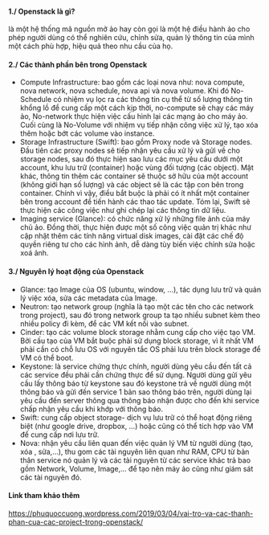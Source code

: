 #### 1./ Openstack là gì?
là một hệ thống mã nguồn mở ảo hay còn gọi là một hệ điều hành ảo cho phép người dùng có thể nghiên cứu, chỉnh sửa, quản lý thông tin của mình một cách phù hợp, hiệu quả theo nhu cầu của họ.

#### 2./ Các thành phần bên trong Openstack
- Compute Infrastructure: bao gồm các loại nova như: nova compute, nova network, nova schedule, nova api và nova volume. Khi đó No- Schedule có nhiệm vụ lọc ra các thông tin cụ thể từ số lượng thông tin khổng lồ để cung cấp một cách kịp thời, no-compute sẽ chạy các máy ảo, No-network thực hiện việc cấu hình lại các mạng ảo cho máy ảo. Cuối cùng là No-Volume với nhiệm vụ tiếp nhận công việc xử lý, tạo xóa thêm hoặc bớt các volume vào instance.
- Storage Infrastructure (Swift): bao gồm Proxy node và Storage nodes. Đầu tiên các proxy nodes sẽ tiếp nhận yêu cầu xử lý và gửi về cho storage nodes, sau đó thực hiện sao lưu các mục yêu cầu dưới một account, khu lưu trữ (container) hoặc vùng đối tượng (các object). Mặt khác, thông tin thêm các container sẽ thuộc sở hữu của một account (không giới hạn số lượng) và các object sẽ là các tập con bên trong container. Chính vì vậy, điều bắt buộc là phải có ít nhất một container bên trong account để tiến hành các thao tác update. Tóm lại, Swift sẽ thực hiện các công việc như ghi chép lại các thông tin dữ liệu.
- Imaging service (Glance): có chức năng xử lý những file ảnh của máy chủ ảo. Đồng thời, thực hiện được một số công việc quản trị khác như cập nhật thêm các tính năng virtual disk images, cài đặt các chế độ quyền riêng tư cho các hình ảnh, dễ dàng tùy biến việc chỉnh sửa hoặc xoá ảnh.

#### 3./ Nguyên lý hoạt động của Openstack
- Glance: tạo Image của OS (ubuntu, window, …), tác dụng lưu trữ và quản lý việc xóa, sửa các metadata của Image.
- Neutron: tạo network group (nghĩa là tạo một các tên cho các network trong project), sau đó trong network group ta tạo nhiều subnet kèm theo nhiều policy đi kèm, để các VM kết nối vào subnet.
- Cinder: tạo các volume block storage nhằm cung cấp cho việc tạo VM. Bởi cấu tạo của VM bắt buộc phải sử dụng block storage, vì ít nhất VM phải cần có chỗ lưu OS với nguyên tắc OS phải lưu trên block storage để VM có thể boot.
- Keystone: là service chứng thực chính, người dùng yêu cầu đến tất cả các service đều phải cần chứng thực để sử dụng. Người dùng gửi yêu cầu lấy thông báo từ keystone sau đó keystone trả về người dùng một thông báo và gửi đến service 1 bản sao thông báo trên, người dùng lại yêu cầu đến server thông qua thông báo nhận được cho đến khi service chấp nhận yêu cầu khi khớp với thông báo.
- Swift: cung cấp object storage- dịch vụ lưu trữ có thể hoạt động riêng biệt (như google drive, dropbox, …) hoặc cũng có thể tích hợp vào VM để cung cấp nơi lưu trữ.
- Nova: nhận yêu cầu liên quan đến việc quản lý VM từ người dùng (tạo, xóa , sửa,…), thu gom các tài nguyên liên quan như RAM, CPU từ bản thân service nó quản lý và các tài nguyên từ các service khác trả bao gồm Network, Volume, Image,… để tạo nên máy ảo cũng như giám sát các tài nguyên đó.

#### Link tham khảo thêm
https://phuquoccuong.wordpress.com/2019/03/04/vai-tro-va-cac-thanh-phan-cua-cac-project-trong-openstack/
